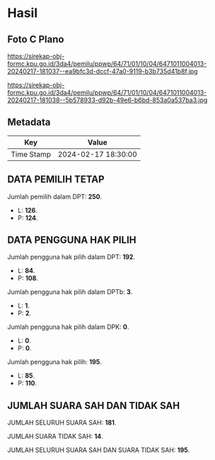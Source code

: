 # Hasil

## Foto C Plano

https://sirekap-obj-formc.kpu.go.id/3da4/pemilu/ppwp/64/71/01/10/04/6471011004013-20240217-181037--ea9bfc3d-dccf-47a0-9119-b3b735d41b8f.jpg

https://sirekap-obj-formc.kpu.go.id/3da4/pemilu/ppwp/64/71/01/10/04/6471011004013-20240217-181038--5b578933-d92b-49e6-b6bd-853a0a537ba3.jpg


## Metadata

| Key        | Value               |
| ---------- | ------------------- |
| Time Stamp | 2024-02-17 18:30:00 |


## DATA PEMILIH TETAP

Jumlah pemilih dalam DPT: **250**.
 * L: **126**.
 * P: **124**.

## DATA PENGGUNA HAK PILIH

Jumlah pengguna hak pilih dalam DPT: **192**.
 * L: **84**.
 * P: **108**.

Jumlah pengguna hak pilih dalam DPTb: **3**.
 * L: **1**.
 * P: **2**.

Jumlah pengguna hak pilih dalam DPK: **0**.
 * L: **0**.
 * P: **0**.

Jumlah pengguna hak pilih: **195**.
 * L: **85**.
 * P: **110**.

## JUMLAH SUARA SAH DAN TIDAK SAH

JUMLAH SELURUH SUARA SAH: **181**.

JUMLAH SUARA TIDAK SAH: **14**.

JUMLAH SELURUH SUARA SAH DAN SUARA TIDAK SAH: **195**.


